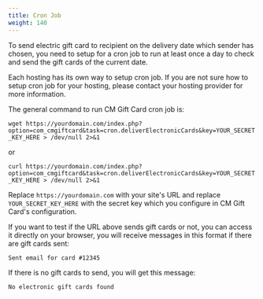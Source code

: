 ```yaml
---
title: Cron Job
weight: 140
---
```

To send electric gift card to recipient on the delivery date which sender has chosen, you need to setup for a cron job to run at least once a day to check and send the gift cards of the current date.

Each hosting has its own way to setup cron job. If you are not sure how to setup cron job for your hosting, please contact your hosting provider for more information.

The general command to run CM Gift Card cron job is:

`wget https://yourdomain.com/index.php?option=com_cmgiftcard&task=cron.deliverElectronicCards&key=YOUR_SECRET_KEY_HERE > /dev/null 2>&1`

or 

`curl https://yourdomain.com/index.php?option=com_cmgiftcard&task=cron.deliverElectronicCards&key=YOUR_SECRET_KEY_HERE > /dev/null 2>&1`

Replace `https://yourdomain.com` with your site's URL and replace `YOUR_SECRET_KEY_HERE` with the secret key which you configure in CM Gift Card's configuration.

If you want to test if the URL above sends gift cards or not, you can access it directly on your browser, you will receive messages in this format if there are gift cards sent:

`Sent email for card #12345`

If there is no gift cards to send, you will get this message:

`No electronic gift cards found`